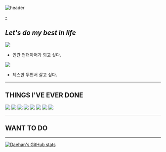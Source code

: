 
![header](https://capsule-render.vercel.app/api?type=waving&color=gradient&customColorList=0,2,2,5,30&height=300&section=header&text=TOMMOROW%20IS%20BETTER&animation=fadeIn&fontSize=70&fontAlign=70)

[-](https://github.com/kyechan99/capsule-render)
## _Let's do my best in life_

<img src="https://img.shields.io/badge/UnderArmour-informational?style=plastic&logo=React&logoColor=#61DAFB"/></a>
- 인간 언더아머가 되고 싶다.

<img src="https://img.shields.io/badge/React-informational?style=plastic&logo=React&logoColor=#61DAFB"/></a>
- 체스만 두면서 살고 싶다.

***
## THINGS I'VE EVER DONE
<img src="https://img.shields.io/badge/React-informational?style=plastic&logo=React&logoColor=#61DAFB"/></a>
<img src="https://img.shields.io/badge/React-informational?style=plastic&logo=React&logoColor=#61DAFB"/></a>
<img src="https://img.shields.io/badge/React-informational?style=plastic&logo=React&logoColor=#61DAFB"/></a>
<img src="https://img.shields.io/badge/React-informational?style=plastic&logo=React&logoColor=#61DAFB"/></a>
<img src="https://img.shields.io/badge/React-informational?style=plastic&logo=React&logoColor=#61DAFB"/></a>
<img src="https://img.shields.io/badge/React-informational?style=plastic&logo=React&logoColor=#61DAFB"/></a>
<img src="https://img.shields.io/badge/React-informational?style=plastic&logo=React&logoColor=#61DAFB"/></a>
<img src="https://img.shields.io/badge/React-informational?style=plastic&logo=React&logoColor=#61DAFB"/></a>


***
## WANT TO DO

***
[![Daehan's GitHub stats](https://github-readme-stats.vercel.app/api?username=DaehanChoi)](https://github.com/anuraghazra/github-readme-stats)


